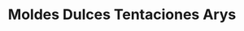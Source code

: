---
title: "Moldes Dulces Tentaciones Arys"
url: /jilotepec/moldes-dulces-tentaciones-arys/
shop: fiesta
---